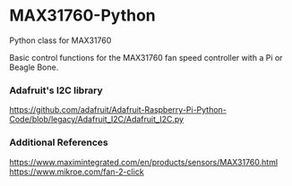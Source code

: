 # MAX31760-Python
Python class for MAX31760

Basic control functions for the MAX31760 fan speed controller with a Pi or Beagle Bone.

### Adafruit's I2C library
https://github.com/adafruit/Adafruit-Raspberry-Pi-Python-Code/blob/legacy/Adafruit_I2C/Adafruit_I2C.py

### Additional References #####
https://www.maximintegrated.com/en/products/sensors/MAX31760.html
https://www.mikroe.com/fan-2-click

